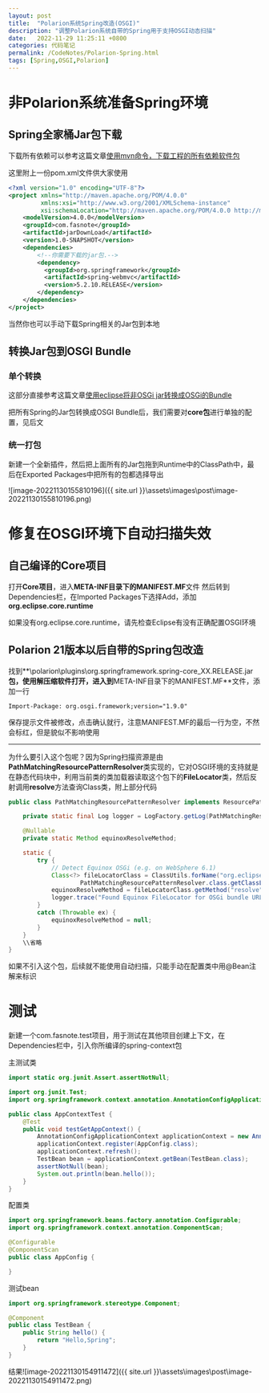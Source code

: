 ```yaml
---
layout: post
title:  "Polarion系统Spring改造(OSGI)"
description: "调整Polarion系统自带的Spring用于支持OSGI动态扫描"
date:   2022-11-29 11:25:11 +0800
categories: 代码笔记
permalink: /CodeNotes/Polarion-Spring.html
tags: [Spring,OSGI,Polarion]
---
```


# 非Polarion系统准备Spring环境

## Spring全家桶Jar包下载

下载所有依赖可以参考这篇文章[使用mvn命令，下载工程的所有依赖软件包](https://www.fasnote.com/CodeNotes/mvn-copy-dependencies.html) 

这里附上一份pom.xml文件供大家使用

```xml
<?xml version="1.0" encoding="UTF-8"?>
<project xmlns="http://maven.apache.org/POM/4.0.0"
         xmlns:xsi="http://www.w3.org/2001/XMLSchema-instance"
         xsi:schemaLocation="http://maven.apache.org/POM/4.0.0 http://maven.apache.org/xsd/maven-4.0.0.xsd">
    <modelVersion>4.0.0</modelVersion>
    <groupId>com.fasnote</groupId>
    <artifactId>jarDownLoad</artifactId>
    <version>1.0-SNAPSHOT</version>
    <dependencies>
        <!--你需要下载的jar包.-->
        <dependency>
		  <groupId>org.springframework</groupId>
		  <artifactId>spring-webmvc</artifactId>
		  <version>5.2.10.RELEASE</version>
		</dependency>
    </dependencies>
</project>
```

当然你也可以手动下载Spring相关的Jar包到本地

## 转换Jar包到OSGI Bundle

### 单个转换

这部分直接参考这篇文章[使用eclipse将非OSGi jar转换成OSGi的Bundle](https://www.fasnote.com/%E4%BB%A3%E7%A0%81%E7%AC%94%E8%AE%B0/%E4%BD%BF%E7%94%A8eclipse%E5%B0%86%E9%9D%9EOSGi_jar%E8%BD%AC%E6%8D%A2%E6%88%90OSGi%E7%9A%84Bundle.html)

把所有Spring的Jar包转换成OSGI Bundle后，我们需要对**core包**进行单独的配置，见后文

### 统一打包

新建一个全新插件，然后把上面所有的Jar包拖到Runtime中的ClassPath中，最后在Exported Packages中把所有的包都选择导出

![image-20221130155810196]({{ site.url }}\assets\images\post\image-20221130155810196.png)

# 修复在OSGI环境下自动扫描失效

## 自己编译的Core项目

打开**Core项目**，进入**META-INF目录下的MANIFEST.MF**文件
然后转到Dependencies栏，在Imported Packages下选择Add，添加**org.eclipse.core.runtime**

如果没有org.eclipse.core.runtime，请先检查Eclipse有没有正确配置OSGI环境

## Polarion 21版本以后自带的Spring包改造

找到**\polarion\plugins\org.springframework.spring-core_XX.RELEASE.jar**包，使用解压缩软件打开，进入到**META-INF目录下的MANIFEST.MF**文件，添加一行

```
Import-Package: org.osgi.framework;version="1.9.0"
```

保存提示文件被修改，点击确认就行，注意MANIFEST.MF的最后一行为空，不然会标红，但是貌似不影响使用

---

为什么要引入这个包呢？因为Spring扫描资源是由**PathMatchingResourcePatternResolver**类实现的，它对OSGI环境的支持就是在静态代码块中，利用当前类的类加载器读取这个包下的**FileLocator**类，然后反射调用**resolve**方法查询Class类，附上部分代码

```java
public class PathMatchingResourcePatternResolver implements ResourcePatternResolver {

	private static final Log logger = LogFactory.getLog(PathMatchingResourcePatternResolver.class);

	@Nullable
	private static Method equinoxResolveMethod;

	static {
		try {
			// Detect Equinox OSGi (e.g. on WebSphere 6.1)
			Class<?> fileLocatorClass = ClassUtils.forName("org.eclipse.core.runtime.FileLocator",
					PathMatchingResourcePatternResolver.class.getClassLoader());
			equinoxResolveMethod = fileLocatorClass.getMethod("resolve", URL.class);
			logger.trace("Found Equinox FileLocator for OSGi bundle URL resolution");
		}
		catch (Throwable ex) {
			equinoxResolveMethod = null;
		}
	}
	\\省略
}
```

如果不引入这个包，后续就不能使用自动扫描，只能手动在配置类中用@Bean注解来标识

# 测试

新建一个com.fasnote.test项目，用于测试在其他项目创建上下文，在Dependencies栏中，引入你所编译的spring-context包

主测试类

```java
import static org.junit.Assert.assertNotNull;

import org.junit.Test;
import org.springframework.context.annotation.AnnotationConfigApplicationContext;

public class AppContextTest {
	@Test
	public void testGetAppContext() {
		AnnotationConfigApplicationContext applicationContext = new AnnotationConfigApplicationContext();
		applicationContext.register(AppConfig.class);
		applicationContext.refresh();
		TestBean bean = applicationContext.getBean(TestBean.class);
		assertNotNull(bean);
		System.out.println(bean.hello());
	}
}
```

配置类

```java
import org.springframework.beans.factory.annotation.Configurable;
import org.springframework.context.annotation.ComponentScan;

@Configurable
@ComponentScan
public class AppConfig {

}
```

测试bean

```java
import org.springframework.stereotype.Component;

@Component
public class TestBean {
	public String hello() {
		return "Hello,Spring";
	}
}

```

结果![image-20221130154911472]({{ site.url }}\assets\images\post\image-20221130154911472.png)
